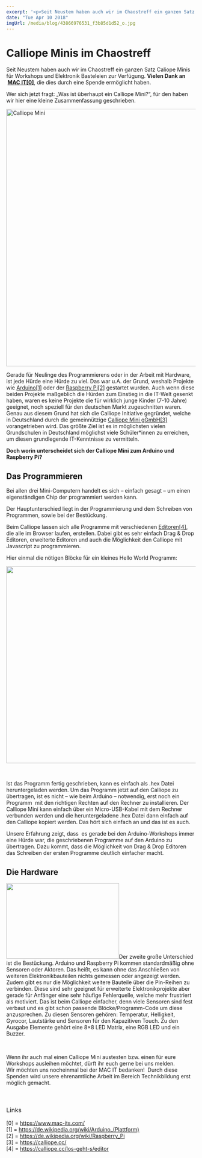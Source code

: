 ```yaml
---
excerpt: '<p>Seit Neustem haben auch wir im Chaostreff ein ganzen Satz Caliope Minis für Workshops und Elektronik Basteleien zur Verfügung.&nbsp;Vielen Dank an &nbsp;MAC IT[0], die dies durch eine Spende ermöglicht haben. <a href="https://chaostreff-flensburg.de/2018/calliope-minis-im-chaostreff/" class="more-link">[&hellip;]</a></p>'
date: "Tue Apr 10 2018"
imgUrl: /media/blog/43866976531_f3b85d1d52_o.jpg
---
```

# Calliope Minis im Chaostreff

<p><span style="font-weight: 400;">Seit Neustem haben auch wir im Chaostreff ein ganzen Satz Caliope Minis für Workshops und Elektronik Basteleien zur Verfügung.&nbsp;</span><b>Vielen Dank an &nbsp;<a href="https://www.mac-its.com/">MAC IT[0]</a></b><span style="font-weight: 400;">, die dies durch eine Spende ermöglicht haben.</span></p>
<p><span style="font-weight: 400;">Wer sich jetzt fragt: &#8222;Was ist überhaupt ein Calliope Mini?&#8220;, für den haben wir hier eine kleine Zusammenfassung geschrieben.</span></p>
<p><img loading="lazy" class="alignleft size-large wp-image-728" src="/media/blog/uploads/43866976531_f3b85d1d52_o-1024x682.jpg" alt="Calliope Mini" width="1024" height="682" srcset="https://chaostreff-flensburg.de/wp-content/uploads/2018/08/43866976531_f3b85d1d52_o-1024x682.jpg 1024w, https://chaostreff-flensburg.de/wp-content/uploads/2018/08/43866976531_f3b85d1d52_o-300x200.jpg 300w, https://chaostreff-flensburg.de/wp-content/uploads/2018/08/43866976531_f3b85d1d52_o-768x512.jpg 768w, https://chaostreff-flensburg.de/wp-content/uploads/2018/08/43866976531_f3b85d1d52_o-750x500.jpg 750w, https://chaostreff-flensburg.de/wp-content/uploads/2018/08/43866976531_f3b85d1d52_o.jpg 2000w" sizes="(max-width: 1024px) 100vw, 1024px" /></p>
<p><span style="font-weight: 400;">Gerade für Neulinge des Programmierens oder in der Arbeit mit Hardware, ist jede Hürde eine Hürde zu viel. Das war u.A. der Grund, weshalb Projekte wie <a href="https://de.wikipedia.org/wiki/Arduino_(Plattform)">Arduino[1]</a> oder der <a href="https://de.wikipedia.org/wiki/Raspberry_Pi">Raspberry Pi[2]</a> gestartet wurden. Auch wenn diese beiden Projekte maßgeblich die Hürden zum Einstieg in die IT-Welt gesenkt haben, waren es keine Projekte die für wirklich junge Kinder (7-10 Jahre) geeignet, noch speziell für den deutschen Markt zugeschnitten waren. Genau aus diesem Grund hat sich die Calliope Initiative gegründet, welche in Deutschland durch die gemeinnützige <a href="https://calliope.cc/">Calliope Mini gGmbH[3]</a> vorangetrieben wird. Das größte Ziel ist es in möglichsten vielen Grundschulen in Deutschland möglichst viele Schüler*innen zu erreichen, um diesen grundlegende IT-Kenntnisse zu vermitteln.</span></p>
<p><span style="font-weight: 400;"><strong>Doch worin unterscheidet sich der Calliope Mini zum Arduino und Raspberry Pi?</strong> </span></p>
<h2>Das Programmieren</h2>
<p><span style="font-weight: 400;">Bei allen drei Mini-Computern handelt es sich &#8211; einfach gesagt &#8211; um einen eigenständigen Chip der programmiert werden kann. </span></p>
<p><span style="font-weight: 400;">Der Hauptunterschied liegt in der Programmierung und dem Schreiben von Programmen, sowie bei der Bestückung. </span></p>
<p><span style="font-weight: 400;">Beim Calliope lassen sich alle Programme mit verschiedenen <a href="https://calliope.cc/los-geht-s/editor">Editoren[4]</a>, die alle im Browser laufen, erstellen. Dabei gibt es sehr einfach Drag &amp; Drop Editoren, erweiterte Editoren und auch die Möglichkeit den Calliope mit Javascript zu programmieren. </span></p>
<p><span style="font-weight: 400;">Hier einmal die nötigen Blöcke für ein kleines Hello World Programm:</span></p>
<p><a href="https://makecode.com/_7jqR6k6m2TEu"><img loading="lazy" class="aligncenter wp-image-727 size-large" src="/media/blog/uploads/ctfl-hello-world-calliope-makecode-editor-1024x522.png" alt="" width="1024" height="522" srcset="https://chaostreff-flensburg.de/wp-content/uploads/2018/08/ctfl-hello-world-calliope-makecode-editor-1024x522.png 1024w, https://chaostreff-flensburg.de/wp-content/uploads/2018/08/ctfl-hello-world-calliope-makecode-editor-300x153.png 300w, https://chaostreff-flensburg.de/wp-content/uploads/2018/08/ctfl-hello-world-calliope-makecode-editor-768x391.png 768w, https://chaostreff-flensburg.de/wp-content/uploads/2018/08/ctfl-hello-world-calliope-makecode-editor-981x500.png 981w, https://chaostreff-flensburg.de/wp-content/uploads/2018/08/ctfl-hello-world-calliope-makecode-editor.png 1317w" sizes="(max-width: 1024px) 100vw, 1024px" /></a></p>
<p>&nbsp;</p>
<p><span style="font-weight: 400;">Ist das Programm fertig geschrieben, kann es einfach als .hex Datei heruntergeladen werden. Um das Programm jetzt auf den Calliope zu übertragen, ist es nicht &#8211; wie beim Arduino &#8211; notwendig, erst noch ein Programm &nbsp;mit den richtigen Rechten auf den Rechner zu installieren. Der Calliope Mini kann einfach über ein Micro-USB-Kabel mit dem Rechner verbunden werden und die heruntergeladene .hex Datei dann einfach auf den Calliope kopiert werden. Das hört sich einfach an und das ist es auch. </span></p>
<p><span style="font-weight: 400;">Unsere Erfahrung zeigt, dass &nbsp;es gerade bei den Arduino-Workshops immer eine Hürde war, die geschriebenen Programme auf den Arduino zu übertragen. Dazu kommt, dass die Möglichkeit von Drag &amp; Drop Editoren das Schreiben der ersten Programme deutlich einfacher macht. </span></p>
<h2>Die Hardware</h2>
<p><span style="font-weight: 400;"><img loading="lazy" class="alignleft wp-image-729 size-medium" src="/media/blog/uploads/29997352338_2e9c6b48ac_o-300x200.jpg" alt="" width="300" height="200" srcset="https://chaostreff-flensburg.de/wp-content/uploads/2018/08/29997352338_2e9c6b48ac_o-300x200.jpg 300w, https://chaostreff-flensburg.de/wp-content/uploads/2018/08/29997352338_2e9c6b48ac_o-768x512.jpg 768w, https://chaostreff-flensburg.de/wp-content/uploads/2018/08/29997352338_2e9c6b48ac_o-1024x682.jpg 1024w, https://chaostreff-flensburg.de/wp-content/uploads/2018/08/29997352338_2e9c6b48ac_o-750x500.jpg 750w, https://chaostreff-flensburg.de/wp-content/uploads/2018/08/29997352338_2e9c6b48ac_o.jpg 2000w" sizes="(max-width: 300px) 100vw, 300px" />Der zweite große Unterschied ist die Bestückung. Arduino und Raspberry Pi kommen standardmäßig ohne Sensoren oder Aktoren. Das heißt, es kann ohne das Anschließen von weiteren Elektronikbauteilen nichts gemessen oder angezeigt werden. Zudem gibt es nur die Möglichkeit weitere Bauteile über die Pin-Reihen zu verbinden. Diese sind sehr geeignet für erweiterte Elektronikprojekte aber gerade für Anfänger eine sehr häufige Fehlerquelle, welche mehr frustriert als motiviert. Das ist beim Calliope einfacher, denn viele Sensoren sind fest verbaut und es gibt schon passende Blöcke/Programm-Code um diese anzusprechen. Zu diesen Sensoren gehören: Temperatur, Helligkeit, Gyrocor, Lautstärke und Sensoren für den Kapazitiven Touch. Zu den Ausgabe Elemente gehört eine 8&#215;8 LED Matrix, eine RGB LED und ein Buzzer.</span></p>
<p>&nbsp;</p>
<p><span style="font-weight: 400;">Wenn ihr auch mal einen Calliope Mini austesten bzw. einen für eure Workshops ausleihen möchtet, dürft ihr euch gerne bei uns melden. </span><span style="font-weight: 400;"><br />
</span><span style="font-weight: 400;">Wir möchten uns nocheinmal bei der MAC IT bedanken! &nbsp;Durch diese Spenden wird unsere ehrenamtliche Arbeit im Bereich Technikbildung erst möglich gemacht.</span></p>
<p>&nbsp;</p>
<h3><span style="font-weight: 400;">Links</span></h3>
<p>[0] = <a href="https://www.mac-its.com/">https://www.mac-its.com/</a><br />
[1] = <a href="https://de.wikipedia.org/wiki/Arduino_(Plattform)">https://de.wikipedia.org/wiki/Arduino_(Plattform)</a><br />
[2] = <a href="https://de.wikipedia.org/wiki/Raspberry_Pi">https://de.wikipedia.org/wiki/Raspberry_Pi</a><br />
[3] = <a href="https://calliope.cc/">https://calliope.cc/</a><br />
[4] = <a href="https://calliope.cc/los-geht-s/editor">https://calliope.cc/los-geht-s/editor</a></p>


